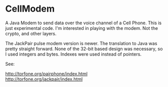 # CellModem
A Java Modem to send data over the voice channel of a Cell Phone. This is just experimental code. I'm interested in playing with the modem. Not the crypto, and other layers.

The JackPair pulse modem version is newer. The translation to Java was pretty straight forward. None of the 32-bit based design was necessary, so I used integers and bytes. Indexes were used instead of pointers.

See:

http://torfone.org/pairphone/index.html   
http://torfone.org/jackpair/index.html
